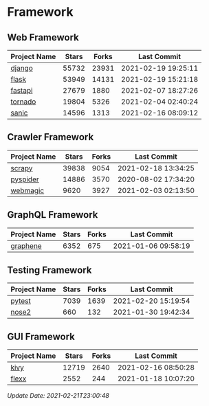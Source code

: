 # Framework

## Web Framework
| Project Name | Stars | Forks | Last Commit |
| ------------ | ----- | ----- | ----------- |
| [django](https://github.com/django/django) | 55732 | 23931 | 2021-02-19 19:25:11 |
| [flask](https://github.com/pallets/flask) | 53949 | 14131 | 2021-02-19 15:21:18 |
| [fastapi](https://github.com/tiangolo/fastapi) | 27679 | 1880 | 2021-02-07 18:27:26 |
| [tornado](https://github.com/tornadoweb/tornado) | 19804 | 5326 | 2021-02-04 02:40:24 |
| [sanic](https://github.com/sanic-org/sanic) | 14596 | 1313 | 2021-02-16 08:09:12 |

## Crawler Framework
| Project Name | Stars | Forks | Last Commit |
| ------------ | ----- | ----- | ----------- |
| [scrapy](https://github.com/scrapy/scrapy) | 39838 | 9054 | 2021-02-18 13:34:25 |
| [pyspider](https://github.com/binux/pyspider) | 14886 | 3570 | 2020-08-02 17:34:20 |
| [webmagic](https://github.com/code4craft/webmagic) | 9620 | 3927 | 2021-02-03 02:13:50 |

## GraphQL Framework
| Project Name | Stars | Forks | Last Commit |
| ------------ | ----- | ----- | ----------- |
| [graphene](https://github.com/graphql-python/graphene) | 6352 | 675 | 2021-01-06 09:58:19 |

## Testing Framework
| Project Name | Stars | Forks | Last Commit |
| ------------ | ----- | ----- | ----------- |
| [pytest](https://github.com/pytest-dev/pytest) | 7039 | 1639 | 2021-02-20 15:19:54 |
| [nose2](https://github.com/nose-devs/nose2) | 660 | 132 | 2021-01-30 19:42:34 |

## GUI Framework
| Project Name | Stars | Forks | Last Commit |
| ------------ | ----- | ----- | ----------- |
| [kivy](https://github.com/kivy/kivy) | 12719 | 2640 | 2021-02-16 08:50:28 |
| [flexx](https://github.com/flexxui/flexx) | 2552 | 244 | 2021-01-18 10:07:20 |

*Update Date: 2021-02-21T23:00:48*